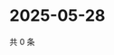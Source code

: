 # 2025-05-28

共 0 条

<!-- BEGIN ZHIHUVIDEO -->
<!-- 最后更新时间 Wed May 28 2025 11:39:01 GMT+0800 (China Standard Time) -->

<!-- END ZHIHUVIDEO -->
